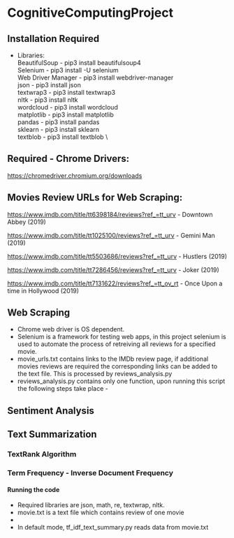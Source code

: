 # CognitiveComputingProject

## Installation Required

- Libraries: \
BeautifulSoup - pip3 install beautifulsoup4 \
Selenium - pip3 install -U selenium \
Web Driver Manager - pip3 install webdriver-manager \
json - pip3 install json \
textwrap3 - pip3 install textwrap3 \
nltk - pip3 install nltk \
wordcloud - pip3 install wordcloud \
matplotlib - pip3 install matplotlib \
pandas - pip3 install pandas \
sklearn - pip3 install sklearn \
textblob - pip3 install textblob \


## Required - Chrome Drivers:

https://chromedriver.chromium.org/downloads
          

## Movies Review URLs for Web Scraping:

https://www.imdb.com/title/tt6398184/reviews?ref_=tt_urv - Downtown Abbey (2019)

https://www.imdb.com/title/tt1025100/reviews?ref_=tt_urv - Gemini Man (2019)

https://www.imdb.com/title/tt5503686/reviews?ref_=tt_urv - Hustlers (2019)

https://www.imdb.com/title/tt7286456/reviews?ref_=tt_urv - Joker (2019)

https://www.imdb.com/title/tt7131622/reviews?ref_=tt_ov_rt - Once Upon a time in Hollywood (2019)


## Web Scraping

- Chrome web driver is OS dependent.
- Selenium is a framework for testing web apps, in this project selenium is used to automate the process of retreiving all reviews for a specified movie.
- movie_urls.txt contains links to the IMDb review page, if additional movies reviews are required the corresponding links can be added to the text file. This is processed by reviews_analysis.py
- reviews_analysis.py contains only one function, upon running this script the following steps take place
          - 


## Sentiment Analysis



## Text Summarization

### TextRank Algorithm 


### Term Frequency - Inverse Document Frequency

#### Running the code

- Required libraries are json, math, re, textwrap, nltk. 
- movie.txt is a text file which contains review of one movie
- 
- In default mode, tf_idf_text_summary.py reads data from movie.txt 
